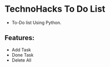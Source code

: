 # TechnoHacks To Do List
- To-Do list Using Python.

## Features:
- Add Task
- Done Task
- Delete All
